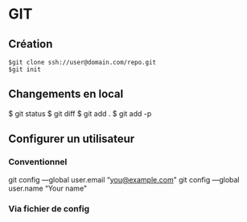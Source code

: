 # GIT
## Création
```
$git clone ssh://user@domain.com/repo.git
$git init
```

## Changements en local
$ git status
$ git diff
$ git add .
$ git add -p <file>

## Configurer un utilisateur
### Conventionnel
git config —global user.email “you@example.com"
git config —global user.name “Your name"

### Via fichier de config

